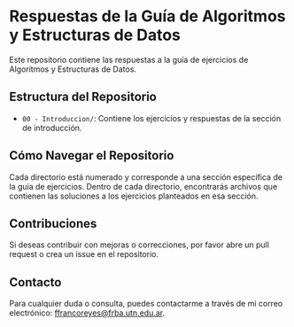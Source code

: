 # Respuestas de la Guía de Algoritmos y Estructuras de Datos

Este repositorio contiene las respuestas a la guía de ejercicios de Algoritmos y Estructuras de Datos.

## Estructura del Repositorio

- `00 - Introduccion/`: Contiene los ejercicios y respuestas de la sección de introducción.

## Cómo Navegar el Repositorio

Cada directorio está numerado y corresponde a una sección específica de la guía de ejercicios. Dentro de cada directorio, encontrarás archivos que contienen las soluciones a los ejercicios planteados en esa sección.

## Contribuciones

Si deseas contribuir con mejoras o correcciones, por favor abre un pull request o crea un issue en el repositorio.

## Contacto

Para cualquier duda o consulta, puedes contactarme a través de mi correo electrónico: [ffrancoreyes@frba.utn.edu.ar](ffrancoreyes@frba.utn.edu.ar).
